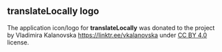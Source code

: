 ## translateLocally logo
The application icon/logo for **translateLocally** was donated to the project by Vladimira Kalanovska https://linktr.ee/vkalanovska under [CC BY 4.0](https://creativecommons.org/licenses/by/4.0/) license.
